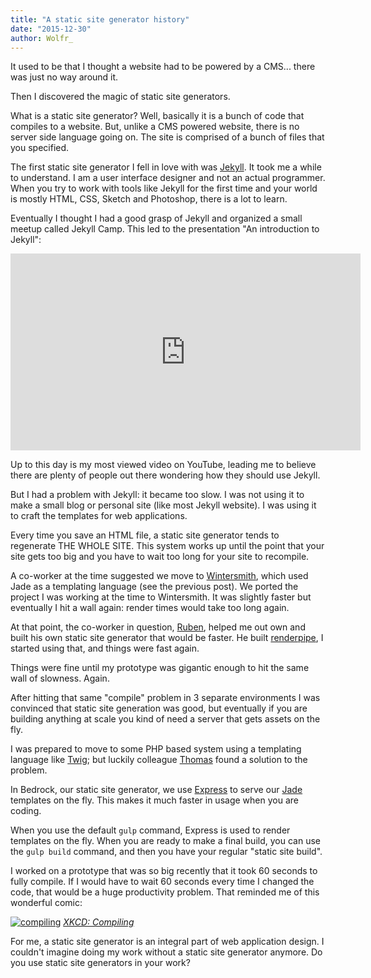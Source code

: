 ```yaml
---
title: "A static site generator history"
date: "2015-12-30"
author: Wolfr_
---
```


It used to be that I thought a website had to be powered by a CMS... there was just no way around it.

Then I discovered the magic of static site generators.

What is a static site generator? Well, basically it is a bunch of code that compiles to a website. But, unlike a CMS powered website, there is no server side language going on. The site is comprised of a bunch of files that you specified.

The first static site generator I fell in love with was [Jekyll](https://jekyllrb.com/). It took me a while to understand. I am a user interface designer and not an actual programmer. When you try to work with tools like Jekyll for the first time and your world is mostly HTML, CSS, Sketch and Photoshop, there is a lot to learn.

Eventually I thought I had a good grasp of Jekyll and organized a small meetup called Jekyll Camp. This led to the presentation "An introduction to Jekyll":

<iframe width="560" height="315" src="https://www.youtube.com/embed/O7NBEFmA7yA" frameborder="0" allowfullscreen></iframe>

Up to this day is my most viewed video on YouTube, leading me to believe there are plenty of people out there wondering how they should use Jekyll.

But I had a problem with Jekyll: it became too slow. I was not using it to make a small blog or personal site (like most Jekyll website). I was using it to craft the templates for web applications.

Every time you save an HTML file, a static site generator tends to regenerate THE WHOLE SITE. This system works up until the point that your site gets too big and you have to wait too long for your site to recompile.

A co-worker at the time suggested we move to [Wintersmith](http://wintersmith.io/), which used Jade as a templating language (see the previous post). We ported the project I was working at the time to Wintersmith. It was slightly faster but eventually I hit a wall again: render times would take too long again.

At that point, the co-worker in question, [Ruben](https://rocketeer.be/), helped me out own and built his own static site generator that would be faster. He built [renderpipe](https://github.com/rubenv/renderpipe), I started using that, and things were fast again.

Things were fine until my prototype was gigantic enough to hit the same wall of slowness. Again.

After hitting that same "compile" problem in 3 separate environments I was convinced that static site generation was good, but eventually if you are building anything at scale you kind of need a server that gets assets on the fly.

I was prepared to move to some PHP based system using a templating language like [Twig](http://twig.sensiolabs.org/); but luckily colleague [Thomas](http://mono.company/journal/design/four/) found a solution to the problem.

In Bedrock, our static site generator, we use [Express](https://www.npmjs.com/package/express) to serve our [Jade](http://bedrock.mono.company/2015/12/29/jade/) templates on the fly. This makes it much faster in usage when you are coding.

When you use the default `gulp` command, Express is used to render templates on the fly. When you are ready to make a final build, you can use the `gulp build` command, and then you have your regular "static site build".

I worked on a prototype that was so big recently that it took 60 seconds to fully compile. If I would have to wait 60 seconds every time I changed the code, that would be a huge productivity problem. That reminded me of this wonderful comic:

[![compiling](http://bedrock.mono.company/wp-content/uploads/2015/12/compiling.png)](https://xkcd.com/303/) _[XKCD: Compiling](https://xkcd.com/303/)_

For me, a static site generator is an integral part of web application design. I couldn't imagine doing my work without a static site generator anymore. Do you use static site generators in your work?
